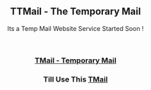 <h2 align="center"> TTMail - The Temporary Mail</h2>
<p align="center"> Its a Temp Mail Website Service Started Soon !</p>

<br>

<h3 align="center"><a href="https://tmailavi.ml/">TMail - Temporary Mail</a></h3>

<h3 align="center">Till Use This <a href="https://tempm.com/tmailavi.ml/"> TMail </a></h3>
